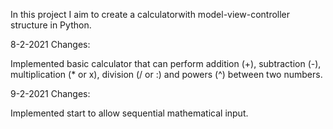 In this project I aim to create a calculatorwith model-view-controller structure in Python.

8-2-2021 Changes:

Implemented basic calculator that can perform addition (+), subtraction (-), multiplication (* or x), division (/ or :) and powers (^) between two numbers.

9-2-2021 Changes:

Implemented start to allow sequential mathematical input.
